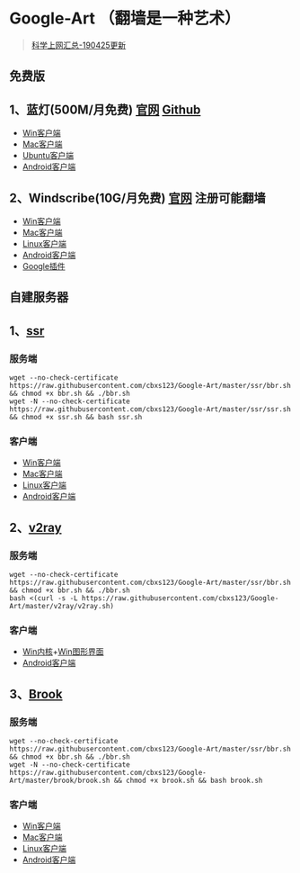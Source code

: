 # Google-Art （翻墙是一种艺术）

> [科学上网汇总-190425更新](https://ysai.work/2019/03/02/科学上网/)

免费版
----
## 1、蓝灯(500M/月免费)  [官网](https://getlantern.org/zh_CN/index.html)  [Github](https://github.com/getlantern/lantern/releases/tag/latest)
- [Win客户端](https://raw.githubusercontent.com/getlantern/lantern-binaries/master/lantern-installer.exe)
- [Mac客户端](https://raw.githubusercontent.com/getlantern/lantern-binaries/master/lantern-installer.dmg)
- [Ubuntu客户端](https://raw.githubusercontent.com/getlantern/lantern-binaries/master/lantern-installer-64-bit.deb)
- [Android客户端](https://raw.githubusercontent.com/getlantern/lantern-binaries/master/lantern-installer.apk)

## 2、Windscribe(10G/月免费)  [官网](https://windscribe.com/) 注册可能翻墙
- [Win客户端](https://windscribe.com/install/desktop/windows)
- [Mac客户端](https://windscribe.com/install/desktop/osx)
- [Linux客户端](https://windscribe.com/guides/linux)
- [Android客户端](https://assets.staticnetcontent.com/android/Windscribe2-130.apk)
- [Google插件](https://windscribe.com/install/extension/chrome)

自建服务器
----
## 1、[ssr](https://github.com/shadowsocksrr/shadowsocksr-csharp/releases)
### 服务端

```
wget --no-check-certificate https://raw.githubusercontent.com/cbxs123/Google-Art/master/ssr/bbr.sh && chmod +x bbr.sh && ./bbr.sh 
wget -N --no-check-certificate https://raw.githubusercontent.com/cbxs123/Google-Art/master/ssr/ssr.sh && chmod +x ssr.sh && bash ssr.sh 
```

### 客户端

- [Win客户端](https://github.com/shadowsocksrr/shadowsocksr-csharp/releases/download/4.9.0/ShadowsocksR-win-4.9.0.zip)
- [Mac客户端](https://github.com/qinyuhang/ShadowsocksX-NG-R/releases/download/1.4.3-R8-build3/ShadowsocksX-NG-R8.dmg)
- [Linux客户端](https://github.com/erguotou520/electron-ssr/releases/download/v0.2.6/electron-ssr-0.2.6.deb)
- [Android客户端](https://github.com/shadowsocksrr/shadowsocksr-android/releases/download/3.5.4/shadowsocksr-android-3.5.4.apk)

## 2、[v2ray](https://github.com/v2ray/v2ray-core/releases)

### 服务端

```
wget --no-check-certificate https://raw.githubusercontent.com/cbxs123/Google-Art/master/ssr/bbr.sh && chmod +x bbr.sh && ./bbr.sh 
bash <(curl -s -L https://raw.githubusercontent.com/cbxs123/Google-Art/master/v2ray/v2ray.sh) 
```

### 客户端
- [Win内核](https://github.com/v2ray/v2ray-core/releases)+[Win图形界面](https://github.com/2dust/v2rayN/releases)
- [Android客户端](https://github.com/2dust/v2rayNG/releases/download/0.5.1/app-universal-release.apk)

## 3、[Brook](https://github.com/txthinking/brook/releases)

### 服务端

```
wget --no-check-certificate https://raw.githubusercontent.com/cbxs123/Google-Art/master/ssr/bbr.sh && chmod +x bbr.sh && ./bbr.sh 
wget -N --no-check-certificate https://raw.githubusercontent.com/cbxs123/Google-Art/master/brook/brook.sh && chmod +x brook.sh && bash brook.sh
```

### 客户端

- [Win客户端](https://github.com/txthinking/brook/releases/download/v20190401/brook_windows_amd64.exe)
- [Mac客户端](https://github.com/txthinking/brook/releases/download/v20190401/Brook.dmg)
- [Linux客户端](https://github.com/txthinking/brook/releases/download/v20190401/brook_linux_arm64)
- [Android客户端](https://github.com/txthinking/brook/releases/download/v20190401/Brook.apk)

  


